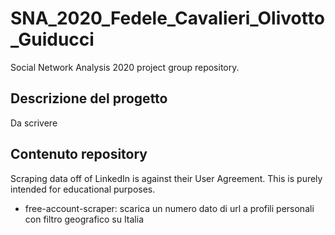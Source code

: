 # SNA_2020_Fedele_Cavalieri_Olivotto_Guiducci
Social Network Analysis 2020 project group repository.

## Descrizione del progetto
Da scrivere

## Contenuto repository


Scraping data off of LinkedIn is against their User Agreement. This is purely intended for educational purposes.

* free-account-scraper: scarica un numero dato di url a profili personali con filtro geografico su Italia





<!-- Create a python3 virtual environment following [this](https://docs.python.org/3/tutorial/venv.html).
Within the virtual environment
```pip install -r requirements.txt```

Edit the `conf.json` config file accordingly specifying the chrome bin path, e.g. by typying 
```which google-chrome``` in a UNIX shell command line, the chrome driver path, the desired queries
and so forth. 

Finally, to scrape users run 
```python scrape_users.py --conf conf.json```
or jobs
```python scrape_jobs.py --conf conf.json``` -->